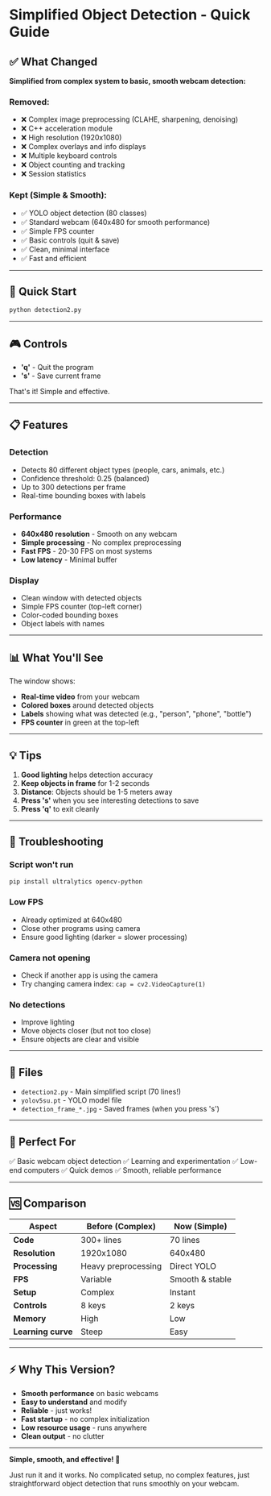 # Simplified Object Detection - Quick Guide

## ✅ What Changed

**Simplified from complex system to basic, smooth webcam detection:**

### Removed:
- ❌ Complex image preprocessing (CLAHE, sharpening, denoising)
- ❌ C++ acceleration module
- ❌ High resolution (1920x1080)
- ❌ Complex overlays and info displays
- ❌ Multiple keyboard controls
- ❌ Object counting and tracking
- ❌ Session statistics

### Kept (Simple & Smooth):
- ✅ YOLO object detection (80 classes)
- ✅ Standard webcam (640x480 for smooth performance)
- ✅ Simple FPS counter
- ✅ Basic controls (quit & save)
- ✅ Clean, minimal interface
- ✅ Fast and efficient

---

## 🚀 Quick Start

```bash
python detection2.py
```

---

## 🎮 Controls

- **'q'** - Quit the program
- **'s'** - Save current frame

That's it! Simple and effective.

---

## 📋 Features

### Detection
- Detects 80 different object types (people, cars, animals, etc.)
- Confidence threshold: 0.25 (balanced)
- Up to 300 detections per frame
- Real-time bounding boxes with labels

### Performance
- **640x480 resolution** - Smooth on any webcam
- **Simple processing** - No complex preprocessing
- **Fast FPS** - 20-30 FPS on most systems
- **Low latency** - Minimal buffer

### Display
- Clean window with detected objects
- Simple FPS counter (top-left corner)
- Color-coded bounding boxes
- Object labels with names

---

## 📊 What You'll See

The window shows:
- **Real-time video** from your webcam
- **Colored boxes** around detected objects
- **Labels** showing what was detected (e.g., "person", "phone", "bottle")
- **FPS counter** in green at the top-left

---

## 💡 Tips

1. **Good lighting** helps detection accuracy
2. **Keep objects in frame** for 1-2 seconds
3. **Distance**: Objects should be 1-5 meters away
4. **Press 's'** when you see interesting detections to save
5. **Press 'q'** to exit cleanly

---

## 🔧 Troubleshooting

### Script won't run
```bash
pip install ultralytics opencv-python
```

### Low FPS
- Already optimized at 640x480
- Close other programs using camera
- Ensure good lighting (darker = slower processing)

### Camera not opening
- Check if another app is using the camera
- Try changing camera index: `cap = cv2.VideoCapture(1)`

### No detections
- Improve lighting
- Move objects closer (but not too close)
- Ensure objects are clear and visible

---

## 📁 Files

- `detection2.py` - Main simplified script (70 lines!)
- `yolov5su.pt` - YOLO model file
- `detection_frame_*.jpg` - Saved frames (when you press 's')

---

## 🎯 Perfect For

✅ Basic webcam object detection
✅ Learning and experimentation
✅ Low-end computers
✅ Quick demos
✅ Smooth, reliable performance

---

## 🆚 Comparison

| Aspect | Before (Complex) | Now (Simple) |
|--------|-----------------|--------------|
| **Code** | 300+ lines | 70 lines |
| **Resolution** | 1920x1080 | 640x480 |
| **Processing** | Heavy preprocessing | Direct YOLO |
| **FPS** | Variable | Smooth & stable |
| **Setup** | Complex | Instant |
| **Controls** | 8 keys | 2 keys |
| **Memory** | High | Low |
| **Learning curve** | Steep | Easy |

---

## ⚡ Why This Version?

- **Smooth performance** on basic webcams
- **Easy to understand** and modify
- **Reliable** - just works!
- **Fast startup** - no complex initialization
- **Low resource usage** - runs anywhere
- **Clean output** - no clutter

---

**Simple, smooth, and effective! 🎯**

Just run it and it works. No complicated setup, no complex features, just straightforward object detection that runs smoothly on your webcam.
